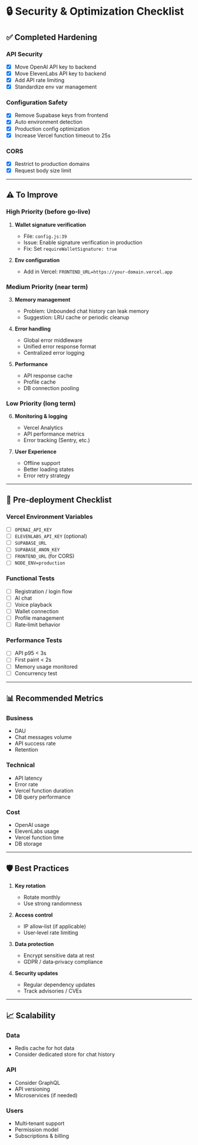 # 🔒 Security & Optimization Checklist

## ✅ Completed Hardening

### API Security
- [x] Move OpenAI API key to backend
- [x] Move ElevenLabs API key to backend  
- [x] Add API rate limiting
- [x] Standardize env var management

### Configuration Safety
- [x] Remove Supabase keys from frontend
- [x] Auto environment detection
- [x] Production config optimization
- [x] Increase Vercel function timeout to 25s

### CORS
- [x] Restrict to production domains
- [x] Request body size limit

---

## ⚠️ To Improve

### High Priority (before go‑live)

1. **Wallet signature verification** 
   - File: `config.js:39`
   - Issue: Enable signature verification in production
   - Fix: Set `requireWalletSignature: true`

2. **Env configuration**
   - Add in Vercel: `FRONTEND_URL=https://your-domain.vercel.app`

### Medium Priority (near term)

3. **Memory management**
   - Problem: Unbounded chat history can leak memory
   - Suggestion: LRU cache or periodic cleanup

4. **Error handling**
   - Global error middleware
   - Unified error response format
   - Centralized error logging

5. **Performance**
   - API response cache
   - Profile cache
   - DB connection pooling

### Low Priority (long term)

6. **Monitoring & logging**
   - Vercel Analytics
   - API performance metrics
   - Error tracking (Sentry, etc.)

7. **User Experience**
   - Offline support
   - Better loading states
   - Error retry strategy

---

## 🚀 Pre‑deployment Checklist

### Vercel Environment Variables
- [ ] `OPENAI_API_KEY`
- [ ] `ELEVENLABS_API_KEY` (optional)
- [ ] `SUPABASE_URL`
- [ ] `SUPABASE_ANON_KEY`
- [ ] `FRONTEND_URL` (for CORS)
- [ ] `NODE_ENV=production`

### Functional Tests
- [ ] Registration / login flow
- [ ] AI chat
- [ ] Voice playback
- [ ] Wallet connection
- [ ] Profile management
- [ ] Rate‑limit behavior

### Performance Tests
- [ ] API p95 < 3s
- [ ] First paint < 2s
- [ ] Memory usage monitored
- [ ] Concurrency test

---

## 📊 Recommended Metrics

### Business
- DAU
- Chat messages volume
- API success rate
- Retention

### Technical  
- API latency
- Error rate
- Vercel function duration
- DB query performance

### Cost
- OpenAI usage
- ElevenLabs usage
- Vercel function time
- DB storage

---

## 🛡️ Best Practices

1. **Key rotation**
   - Rotate monthly
   - Use strong randomness

2. **Access control**
   - IP allow‑list (if applicable)
   - User‑level rate limiting

3. **Data protection**
   - Encrypt sensitive data at rest
   - GDPR / data‑privacy compliance

4. **Security updates**
   - Regular dependency updates
   - Track advisories / CVEs

---

## 📈 Scalability

### Data
- Redis cache for hot data
- Consider dedicated store for chat history

### API  
- Consider GraphQL
- API versioning
- Microservices (if needed)

### Users
- Multi‑tenant support
- Permission model
- Subscriptions & billing
